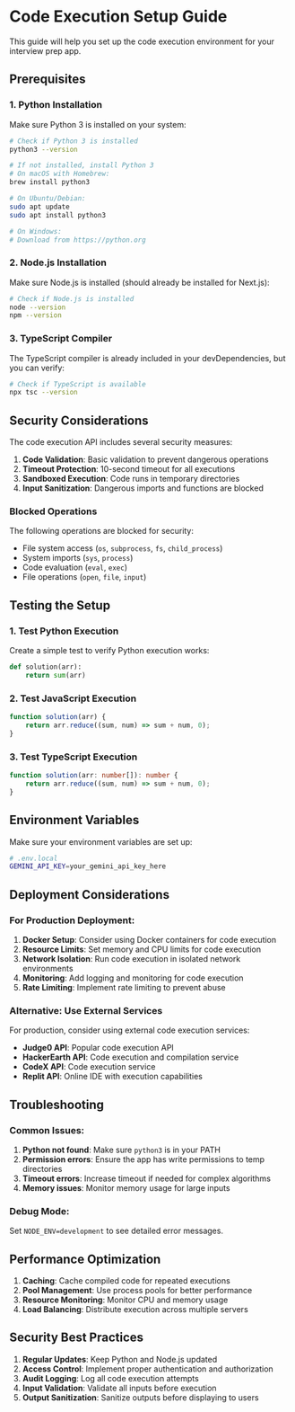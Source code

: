 # Code Execution Setup Guide

This guide will help you set up the code execution environment for your interview prep app.

## Prerequisites

### 1. Python Installation
Make sure Python 3 is installed on your system:

```bash
# Check if Python 3 is installed
python3 --version

# If not installed, install Python 3
# On macOS with Homebrew:
brew install python3

# On Ubuntu/Debian:
sudo apt update
sudo apt install python3

# On Windows:
# Download from https://python.org
```

### 2. Node.js Installation
Make sure Node.js is installed (should already be installed for Next.js):

```bash
# Check if Node.js is installed
node --version
npm --version
```

### 3. TypeScript Compiler
The TypeScript compiler is already included in your devDependencies, but you can verify:

```bash
# Check if TypeScript is available
npx tsc --version
```

## Security Considerations

The code execution API includes several security measures:

1. **Code Validation**: Basic validation to prevent dangerous operations
2. **Timeout Protection**: 10-second timeout for all executions
3. **Sandboxed Execution**: Code runs in temporary directories
4. **Input Sanitization**: Dangerous imports and functions are blocked

### Blocked Operations
The following operations are blocked for security:
- File system access (`os`, `subprocess`, `fs`, `child_process`)
- System imports (`sys`, `process`)
- Code evaluation (`eval`, `exec`)
- File operations (`open`, `file`, `input`)

## Testing the Setup

### 1. Test Python Execution
Create a simple test to verify Python execution works:

```python
def solution(arr):
    return sum(arr)
```

### 2. Test JavaScript Execution
```javascript
function solution(arr) {
    return arr.reduce((sum, num) => sum + num, 0);
}
```

### 3. Test TypeScript Execution
```typescript
function solution(arr: number[]): number {
    return arr.reduce((sum, num) => sum + num, 0);
}
```

## Environment Variables

Make sure your environment variables are set up:

```bash
# .env.local
GEMINI_API_KEY=your_gemini_api_key_here
```

## Deployment Considerations

### For Production Deployment:

1. **Docker Setup**: Consider using Docker containers for code execution
2. **Resource Limits**: Set memory and CPU limits for code execution
3. **Network Isolation**: Run code execution in isolated network environments
4. **Monitoring**: Add logging and monitoring for code execution
5. **Rate Limiting**: Implement rate limiting to prevent abuse

### Alternative: Use External Services

For production, consider using external code execution services:
- **Judge0 API**: Popular code execution API
- **HackerEarth API**: Code execution and compilation service
- **CodeX API**: Code execution service
- **Replit API**: Online IDE with execution capabilities

## Troubleshooting

### Common Issues:

1. **Python not found**: Make sure `python3` is in your PATH
2. **Permission errors**: Ensure the app has write permissions to temp directories
3. **Timeout errors**: Increase timeout if needed for complex algorithms
4. **Memory issues**: Monitor memory usage for large inputs

### Debug Mode:
Set `NODE_ENV=development` to see detailed error messages.

## Performance Optimization

1. **Caching**: Cache compiled code for repeated executions
2. **Pool Management**: Use process pools for better performance
3. **Resource Monitoring**: Monitor CPU and memory usage
4. **Load Balancing**: Distribute execution across multiple servers

## Security Best Practices

1. **Regular Updates**: Keep Python and Node.js updated
2. **Access Control**: Implement proper authentication and authorization
3. **Audit Logging**: Log all code execution attempts
4. **Input Validation**: Validate all inputs before execution
5. **Output Sanitization**: Sanitize outputs before displaying to users

